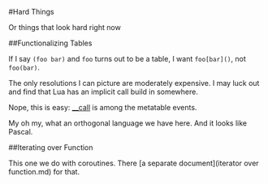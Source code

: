 #Hard Things

Or things that look hard right now


##Functionalizing Tables

If I say `(foo bar)` and `foo` turns out to be a table, I want `foo[bar]()`, not `foo(bar)`.

The only resolutions I can picture are moderately expensive. I may luck out and find that Lua has an implicit call build in somewhere. 

Nope, this is easy: [__call](http://lua-users.org/wiki/MetatableEvents) is among the metatable events. 

My oh my, what an orthogonal language we have here. And it looks like Pascal. <shrug>

##Iterating over Function

This one we do with coroutines. There [a separate document](iterator over function.md) for that.